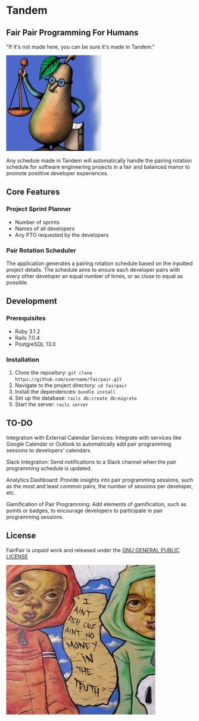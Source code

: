 # Tandem
Fair Pair Programming For Humans
---
"If it's not made here, you can be sure it's made in Tandem."

![The Honorable Judge Fair Pear](pear.png?raw=true "The Honorable Judge Fair Pear")

Any schedule made in Tandem will automatically handle the pairing rotation schedule for software engineering projects in a fair and balanced manor to promote postitive developer experiences.


## Core Features

### Project Sprint Planner
- Number of sprints
- Names of all developers
- Any PTO requested by the developers

### Pair Rotation Scheduler
The application generates a pairing rotation schedule based on the inputted project details. The schedule aims to ensure each developer pairs with every other developer an equal number of times, or as close to equal as possible.

## Development

### Prerequisites
- Ruby 3.1.2
- Rails 7.0.4
- PostgreSQL 13.0

### Installation
1. Clone the repository: `git clone https://github.com/username/fairpair.git`
2. Navigate to the project directory: `cd fairpair`
3. Install the dependencies: `bundle install`
4. Set up the database: `rails db:create db:migrate`
5. Start the server: `rails server`

## TO-DO

Integration with External Calendar Services: Integrate with services like Google Calendar or Outlook to automatically add pair programming sessions to developers' calendars.

Slack Integration: Send notifications to a Slack channel when the pair programming schedule is updated.

Analytics Dashboard: Provide insights into pair programming sessions, such as the most and least common pairs, the number of sessions per developer, etc.

Gamification of Pair Programming: Add elements of gamification, such as points or badges, to encourage developers to participate in pair programming sessions.

## License 

FairPair is unpaid work and released under the [GNU GENERAL PUBLIC LICENSE](LICENSE)

![madeintandem](license.jpg?raw=true "madeintandem")

